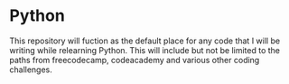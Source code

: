 # Python
This repository will fuction as the default place for any code that I will be writing while relearning Python.
This will include but not be limited to the paths from freecodecamp, codeacademy and various other coding challenges.
